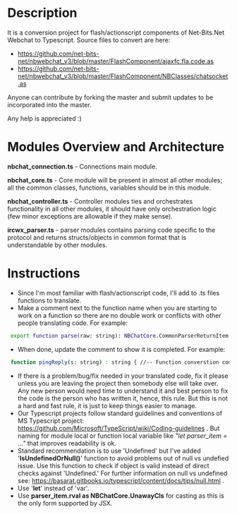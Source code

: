 # Description
It is a conversion project for flash/actionscript components of Net-Bits.Net Webchat to Typescript.
Source files to convert are here:
- https://github.com/net-bits-net/nbwebchat_v3/blob/master/FlashComponent/ajaxfc.fla.code.as
- https://github.com/net-bits-net/nbwebchat_v3/blob/master/FlashComponent/NBClasses/chatsocket.as

Anyone can contribute by forking the master and submit updates to be incorporated into the master.

Any help is appreciated :)

# Modules Overview and Architecture
**nbchat_connection.ts** - Connections main module.

**nbchat_core.ts** - Core module will be present in almost all other modules; all the common classes, functions, variables should be in this module.

**nbchat_controller.ts** - Controller modules ties and orchestrates functionality in all other modules, it should have only orchestration logic (few minor exceptions are allowable if they make sense).

**ircwx_parser.ts** - parser modules contains parsing code specific to the protocol and returns structs/objects in common format that is understandable by other modules.

# Instructions
- Since I'm most familiar with flash/actionscript code, I'll add to .ts files functions to translate.
- Make a comment next to the function name when you are starting to work on a function so there are no double work or conflicts with other people translating code. For example:
```sh
 export function parse(raw: string): NBChatCore.CommonParserReturnItem { //-- Function converstion partial complete 26-Dec-2016 HY
 ```
 - When done, update the comment to show it is completed. For example:
```sh
 function pingReply(s: string) : string { //-- Function converstion completed 25-Dec-2016 HY
 ```
 - If there is a problem/bug/fix needed in your translated code, fix it please unless you are leaving the project then somebody else will take over. Any new person would need time to understand it and best person to fix the code is the person who has written it, hence, this rule. But this is not a hard and fast rule, it is just to keep things easier to manage.
 - Our Typescript projects follow standard guidelines and conventions of MS Typescript project: https://github.com/Microsoft/TypeScript/wiki/Coding-guidelines . But naming for module local or function local variable like *"let parser_item = ..."* that improves readability is ok.
 - Standard recommendation is to use 'Undefined' but I've added '**IsUndefinedOrNull()**' function to avoid problems out of null vs undefied issue. Use this function to check if object is valid instead of direct checks against 'Undefined.' For further information on null vs undefined see: https://basarat.gitbooks.io/typescript/content/docs/tips/null.html .
 - Use '**let**' instead of 'var'.
 - Use **parser_item.rval as NBChatCore.UnawayCls** for casting as this is the only form supported by JSX.
